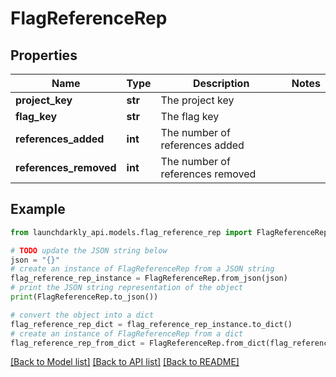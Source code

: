 # FlagReferenceRep


## Properties

Name | Type | Description | Notes
------------ | ------------- | ------------- | -------------
**project_key** | **str** | The project key | 
**flag_key** | **str** | The flag key | 
**references_added** | **int** | The number of references added | 
**references_removed** | **int** | The number of references removed | 

## Example

```python
from launchdarkly_api.models.flag_reference_rep import FlagReferenceRep

# TODO update the JSON string below
json = "{}"
# create an instance of FlagReferenceRep from a JSON string
flag_reference_rep_instance = FlagReferenceRep.from_json(json)
# print the JSON string representation of the object
print(FlagReferenceRep.to_json())

# convert the object into a dict
flag_reference_rep_dict = flag_reference_rep_instance.to_dict()
# create an instance of FlagReferenceRep from a dict
flag_reference_rep_from_dict = FlagReferenceRep.from_dict(flag_reference_rep_dict)
```
[[Back to Model list]](../README.md#documentation-for-models) [[Back to API list]](../README.md#documentation-for-api-endpoints) [[Back to README]](../README.md)


